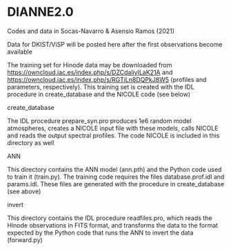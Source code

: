 # DIANNE2.0
Codes and data in Socas-Navarro &amp; Asensio Ramos (2021)

Data for DKIST/ViSP will be posted here after the first observations become available

The training set for Hinode data may be downloaded from 
https://owncloud.iac.es/index.php/s/DZCdaliyILaK21A
and
https://owncloud.iac.es/index.php/s/RGTiLn8DQPkJ8W5
(profiles and parameters, respectively). This training set is created with the IDL procedure in create_database and the NICOLE code (see below) 


create_database

The IDL procedure prepare_syn.pro produces 1e6 random model atmospheres, creates a NICOLE input file with these models, calls NICOLE and reads the output spectral profiles. The code NICOLE is included in this directory as well


ANN

This directory contains the ANN model (ann.pth) and the Python code used to train it (train.py). The training code requires the files database.prof.idl and params.idl. These files are generated with the procedure in create_database (see above)


invert

This directory contains the IDL procedure readfiles.pro, which reads the Hinode observations in FITS format, and transforms the data to the format expected by the Python code that runs the ANN to invert the data (forward.py)

